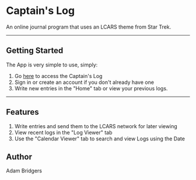 # Captain's Log
An online journal program that uses an LCARS theme from Star Trek.
***
## Getting Started
The App is very simple to use, simply:
1. Go [here](https://awbridgers.github.io/captainsLog/#/) to access the Captain's Log
2. Sign in or create an account if you don't already have one
3. Write new entries in the "Home" tab or view your previous logs.
***
## Features
1. Write entries and send them to the LCARS network for later viewing
2. View recent logs in the "Log Viewer" tab
3. Use the "Calendar Viewer" tab to search and view Logs using the Date
## Author
Adam Bridgers

